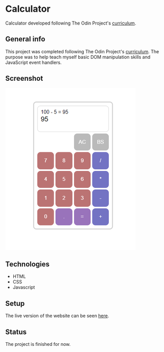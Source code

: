 # Calculator
Calculator developed following The Odin Project's [curriculum](https://www.theodinproject.com/lessons/calculator).

## General info
This project was completed following The Odin Project's [curriculum](https://www.theodinproject.com/lessons/calculator).  The purpose was to help teach myself basic DOM manipulation skills and JavaScript event handlers.

## Screenshot
![Example screenshot](/images/example.png)

## Technologies
* HTML
* CSS
* Javascript

## Setup
The live version of the website can be seen [here](https://codydegen.github.io/calculator/).

## Status
The project is finished for now.

## 
